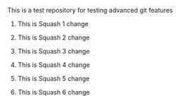 This is a test repository for testing advanced git features

1. This is Squash 1 change

2. This is Squash 2 change

3. This is Squash 3 change

4. This is Squash 4 change

5. This is Squash 5 change

6. This is Squash 6 change
